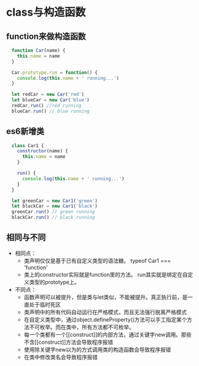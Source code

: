 # class与构造函数

## function来做构造函数
```js
  function Car(name) {
    this.name = name
  }

  Car.prototype.run = function() {
    console.log(this.name + ' running...')
  }

  let redCar = new Car('red')
  let blueCar = new Car('blue')
  redCar.run() //red running
  blueCar.run() // blue running
```

## es6新增类
```js
  class Car1 {
    constructor(name) {
      this.name = name
    }

    run() {
      console.log(this.name + ' running...')
    }
  }

  let greenCar = new Car1('green')
  let blackCar = new Car1('black')
  greenCar.run() // green running
  blackCar.run() // black running
```

## 相同与不同
  - 相同点：
    - 类声明仅仅是基于已有自定义类型的语法糖。 typeof Car1 === 'function'
    - 类上的constructor实际就是function里的方法。 run其实就是绑定在自定义类型的prototype上。
  - 不同点：  
    - 函数声明可以被提升，但是类与let类似，不能被提升。真正执行前，是一直处于临时死区
    - 类声明中的所有代码自动运行在严格模式，而且无法强行脱离严格模式
    - 在自定义类型中，通过object.defineProperty()方法可以手工指定某个方法不可枚举。而在类中，所有方法都不可枚举。
    - 每一个类都有一个[[construct]]的内部方法，通过关键字new调用。那些不含[[construct]]方法会导致程序报错
    - 使用除关键字new以为的方式调用类的构造函数会导致程序报错
    - 在类中修改类名会导致程序报错

